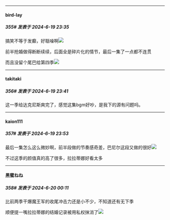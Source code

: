 ﻿
*****

####  bird-lay  
##### 355#       发表于 2024-6-19 23:35

搞笑不等于发癫，好聒噪啊<img src="https://static.saraba1st.com/image/smiley/face2017/125.png" referrerpolicy="no-referrer">

前半抢婚做得断断续续，后面全是碎片化的情节，最后一集了一点都不连贯

而且没留个尾巴给第四季<img src="https://static.saraba1st.com/image/smiley/face2017/117.png" referrerpolicy="no-referrer">


*****

####  takitaki  
##### 356#       发表于 2024-6-19 23:41

这一季给达克尼斯爽完了，感觉这集bgm好吵，是我下的源有问题吗。


*****

####  kaion111  
##### 357#       发表于 2024-6-19 23:53

最后一集怎么这么微妙啊，前半段做的节奏感奇差，巴尼尔这段又做的很好<img src="https://static.saraba1st.com/image/smiley/face2017/068.png" referrerpolicy="no-referrer">

不过这季的颜值真的高了很多，拉拉蒂娜好看太多


*****

####  黒蜜ねね  
##### 358#       发表于 2024-6-20 00:11

比前两季干爆魔王军的收尾冲击力还是小不少，不知道还有无下季

顺便提一嘴拉拉蒂娜的结婚记录被用私权抹消了<img src="https://static.saraba1st.com/image/smiley/face2017/067.png" referrerpolicy="no-referrer">

